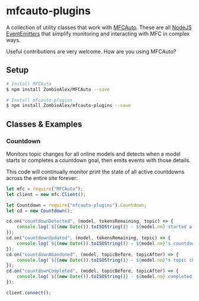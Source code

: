 # mfcauto-plugins
A collection of utility classes that work with [MFCAuto](https://github.com/ZombieAlex/MFCAuto).  These are all [NodeJS EventEmitters](https://nodejs.org/api/events.html#events_class_eventemitter) that simplify monitoring and interacting with MFC in complex ways.

Useful contributions are very welcome.  How are you using MFCAuto?

## Setup
```bash
# Install MFCAuto
$ npm install ZombieAlex/MFCAuto --save

# Install mfcauto-plugins
$ npm install ZombieAlex/mfcauto-plugins --save
```

## Classes & Examples

### Countdown
Monitors topic changes for all online models and detects when a model starts or completes a countdown goal, then emits events with those details.

This code will continually monitor print the state of all active countdowns across the entire site forever:
```javascript
let mfc = require("MFCAuto");
let client = new mfc.Client();

let Countdown = require("mfcauto-plugins").Countdown;
let cd = new Countdown();

cd.on("countdownDetected", (model, tokensRemaining, topic) => {
    console.log(`${(new Date()).toISOString()} - ${model.nm} started a countdown, ${tokensRemaining} remaining. \n\tTopic: ${topic}\n`);
});
cd.on("countdownUpdated", (model, tokensRemaining, topic) => {
    console.log(`${(new Date()).toISOString()} - ${model.nm}'s countdown has updated, ${tokensRemaining} remaining. \n\tTopic: ${topic}\n`);
});
cd.on("countdownAbandoned", (model, topicBefore, topicAfter) => {
    console.log(`${(new Date()).toISOString()} - ${model.nm}'s topic changed such that we are no longer tracking a countdown. \n\tTopic was: ${topicBefore} \n\tNow: ${topicAfter}\n`);
});
cd.on("countdownCompleted", (model, topicBefore, topicAfter) => {
    console.log(`${(new Date()).toISOString()} - ${model.nm} completed her countdown! \n\tTopic was: ${topicBefore} \n\tNow: ${topicAfter}\n`);
});

client.connect();
```
